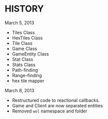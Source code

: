 # HISTORY

March 5, 2013

- Tiles Class
- HexTiles Class
- Tile Class
- Game Class
- GameEntity Class
- Stat Class
- Stats Class
- Path-finding
- Range-finding
- hex tile mapper

March 8, 2013

- Restructured code to reactional callbacks.
- Game and Client are now separated entities
- Removed `wol` namespace and folder
